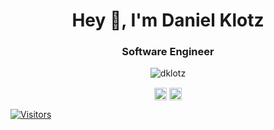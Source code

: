 <h1 align="center">Hey 👋, I'm Daniel Klotz</h1>
<h3 align="center">Software Engineer</h3>


<p align="center">
  <img src="https://github-readme-stats.vercel.app/api?username=d-klotz&show_icons=true&hide=stars&count_private=true" alt="dklotz" />
<p>

<p align="center">
  <a href="https://linkedin.com/in/danielfelipeklotz" target="blank"><img align="center" src="https://cdn.jsdelivr.net/npm/simple-icons@3.0.1/icons/linkedin.svg" alt="dklotz" height="20" width="20" /></a>
  <a href="https://instagram.com/daniel_klotz/" target="blank"><img align="center" src="https://cdn.jsdelivr.net/npm/simple-icons@3.0.1/icons/instagram.svg" alt="dklotz" height="20" width="20" /></a>
</p>

[![Visitors](https://visitor-badge.glitch.me/badge?page_id=github/d-klotz)](https://github.com/d-klotz)
